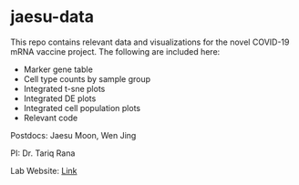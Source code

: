 # jaesu-data

This repo contains relevant data and visualizations for the novel COVID-19 mRNA vaccine project.
The following are included here:
  - Marker gene table
  - Cell type counts by sample group
  - Integrated t-sne plots
  - Integrated DE plots
  - Integrated cell population plots
  - Relevant code 

Postdocs: Jaesu Moon, Wen Jing

PI: Dr. Tariq Rana

Lab Website: [Link](https://ranalab.ucsd.edu/)
